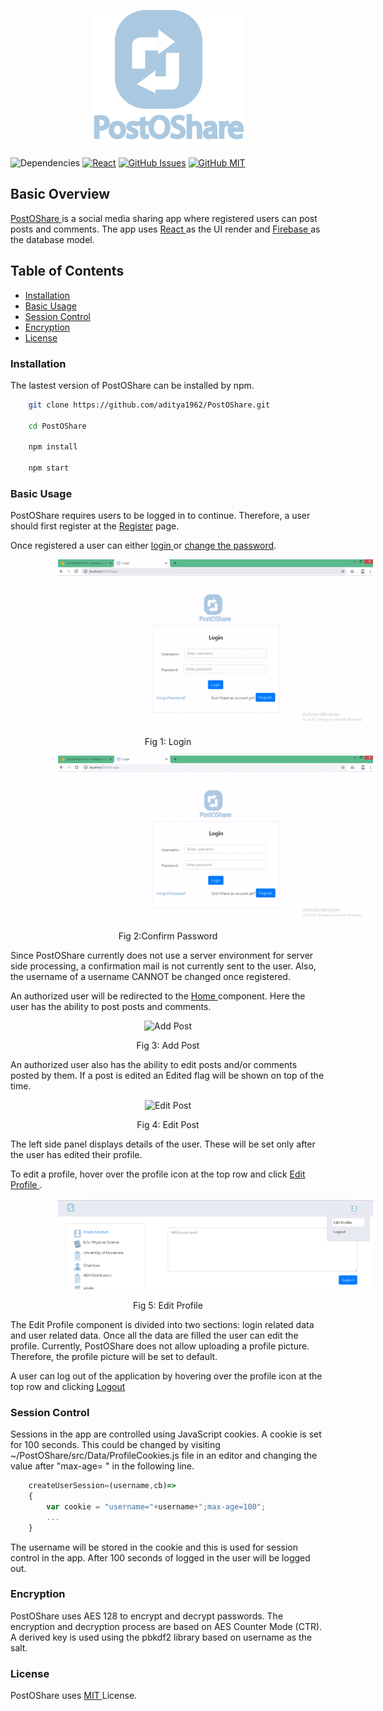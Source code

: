 <p align="center"><img src="https://raw.githubusercontent.com/aditya1962/PostOShare/master/public/images/icons/logo.png" alt="logo">
</p>

![Dependencies](https://img.shields.io/badge/dependencies-up%20to%20date-brightgreen.svg)
[![React](https://img.shields.io/badge/react-16.8%2B-blue.svg)](https://img.shields.io/badge/react-16.8%2B-blue.svg)
[![GitHub Issues](https://img.shields.io/github/issues/aditya1962/PostOShare.svg)](https://github.com/aditya1962/PostOShare/issues)
[![GitHub MIT](https://img.shields.io/github/license/aditya1962/PostOShare.svg)](https://github.com/aditya1962/PostOShare/blob/master/LICENSE)

## Basic Overview

<a href="https://github.com/aditya1962/PostOShare/">PostOShare </a>is a social media sharing app where registered users can post posts and comments. The app uses <a href="https://reactjs.org/">React </a>as the UI render and <a href="https://firebase.google.com">Firebase </a> as the database model.

## Table of Contents
* <a href="#installation">Installation</a>
* <a href="#basic-usage">Basic Usage</a>
* <a href="#session-control">Session Control</a>
* <a href="#encryption">Encryption</a>
* <a href="#license"> License </a>

<h3 id="installation">Installation </h3>

The lastest version of PostOShare can be installed by npm.

```sh
    git clone https://github.com/aditya1962/PostOShare.git
    
    cd PostOShare
    
    npm install 
    
    npm start

```

<h3 id="basic-usage">Basic Usage</h3>

PostOShare requires users to be logged in to continue. Therefore, a user should first register at the <a href="/Register">Register</a> page. 

Once registered a user can either <a href="/Login">login </a> or <a href="/ConfirmPassword">change the password</a>. 

<p align="center"><img src="https://github.com/aditya1962/PostOShare/blob/master/public/images/readme/Login.gif" alt="Login" style="margin:0% 15%;"/></p><p align="center"> Fig 1: Login </p>

<p align="center"><img src="https://github.com/aditya1962/PostOShare/blob/master/public/images/readme/Confirm%20Password.gif" alt="Confirm Password" style="margin:0% 15%;"/></p><p align="center"> Fig 2:Confirm Password </p>

Since PostOShare currently does not use a server environment for server side processing, a confirmation mail is not currently sent to the user. Also, the username of a username CANNOT be changed once registered. 

An authorized user will be redirected to the <a href="/">Home </a> component. Here the user has the ability to post posts and comments.

<p align="center"><img src="https://github.com/aditya1962/PostOShare/blob/master/public/images/readme/Add%20Post.gif" alt="Add Post" style="margin:0% 15%;"/></p><p align="center"> Fig 3: Add Post </p>


An authorized user also has the ability to edit posts and/or comments posted by them. If a post is edited an Edited flag will be shown on top of the time.

<p align="center"><img src="https://github.com/aditya1962/PostOShare/blob/master/public/images/readme/Edit%20Post.gif" alt="Edit Post" style="margin:0% 15%;"/></p><p align="center"> Fig 4: Edit Post </p>

The left side panel displays details of the user. These will be set only after the user has edited their profile.

To edit a profile, hover over the profile icon at the top row and click <a href="/editprofile">Edit Profile </a>. 

<p align="center"><img src="https://github.com/aditya1962/PostOShare/blob/master/public/images/readme/Edit.PNG" alt="Edit" style="margin:0% 15%;"/></p><p align="center"> Fig 5: Edit Profile </p>

The Edit Profile component is divided into two sections: login related data and user related data. Once all the data are filled the user can edit the profile. Currently, PostOShare does not allow uploading a profile picture. Therefore, the profile picture will be set to default.

A user can log out of the application by hovering over the profile icon at the top row and clicking <a href="/logout"> Logout </a>



<h3 id="session-control">Session Control</h3>

Sessions in the app are controlled using JavaScript cookies. A cookie is set for 100 seconds. This could be changed by visiting ~/PostOShare/src/Data/ProfileCookies.js file in an editor and changing the value after "max-age= " in the following line. 

```javascript
	createUserSession=(username,cb)=>
	{
		var cookie = "username="+username+";max-age=100";
		...
	}
```
The username will be stored in the cookie and this is used for session control in the app. After 100 seconds of logged in the user will be logged out. 


<h3 id="encryption">Encryption</h3>

PostOShare uses AES 128 to encrypt and decrypt passwords. The encryption and decryption process are based on AES Counter Mode (CTR). A derived key is used using the pbkdf2 library based on username as the salt.

<h3 id="license"> License </h3>

PostOShare uses <a href="https://github.com/aditya1962/PostOShare/blob/master/LICENSE"> MIT </a>License. 

